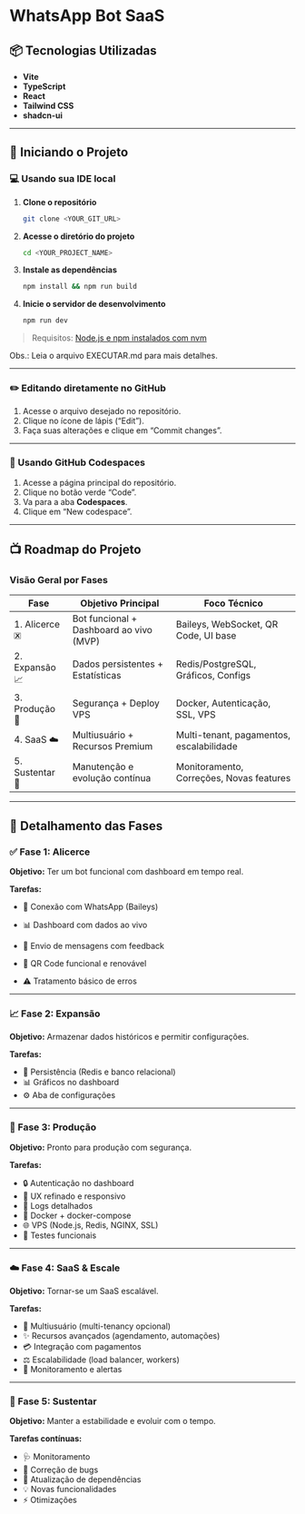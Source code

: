 # WhatsApp Bot SaaS

## 📦 Tecnologias Utilizadas

* **Vite**
* **TypeScript**
* **React**
* **Tailwind CSS**
* **shadcn-ui**

---

## 🚀 Iniciando o Projeto

### 💻 Usando sua IDE local

1. **Clone o repositório**

   ```bash
   git clone <YOUR_GIT_URL>
   ```

2. **Acesse o diretório do projeto**

   ```bash
   cd <YOUR_PROJECT_NAME>
   ```

3. **Instale as dependências**

   ```bash
   npm install && npm run build
   ```

4. **Inicie o servidor de desenvolvimento**

   ```bash
   npm run dev
   ```

> Requisitos: [Node.js e npm instalados com nvm](https://github.com/nvm-sh/nvm#installing-and-updating)

Obs.: Leia o arquivo EXECUTAR.md para mais detalhes.

---

### ✏️ Editando diretamente no GitHub

1. Acesse o arquivo desejado no repositório.
2. Clique no ícone de lápis (“Edit”).
3. Faça suas alterações e clique em “Commit changes”.

---

### 🧪 Usando GitHub Codespaces

1. Acesse a página principal do repositório.
2. Clique no botão verde “Code”.
3. Va para a aba **Codespaces**.
4. Clique em “New codespace”.

---

## 📺 Roadmap do Projeto

### Visão Geral por Fases

| Fase            | Objetivo Principal                      | Foco Técnico                             |
| --------------- | --------------------------------------- | ---------------------------------------- |
| 1. Alicerce 🗷️ | Bot funcional + Dashboard ao vivo (MVP) | Baileys, WebSocket, QR Code, UI base     |
| 2. Expansão 📈  | Dados persistentes + Estatísticas       | Redis/PostgreSQL, Gráficos, Configs      |
| 3. Produção 🚀  | Segurança + Deploy VPS                  | Docker, Autenticação, SSL, VPS           |
| 4. SaaS ☁️      | Multiusuário + Recursos Premium         | Multi-tenant, pagamentos, escalabilidade |
| 5. Sustentar 🌱 | Manutenção e evolução contínua          | Monitoramento, Correções, Novas features |

---

## 📌 Detalhamento das Fases

### ✅ Fase 1: Alicerce

**Objetivo:** Ter um bot funcional com dashboard em tempo real.

**Tarefas:**

* 🤖 Conexão com WhatsApp (Baileys)  

* 📊 Dashboard com dados ao vivo  

* 💬 Envio de mensagens com feedback

* 📱 QR Code funcional e renovável

* ⚠️ Tratamento básico de erros

---

### 📈 Fase 2: Expansão

**Objetivo:** Armazenar dados históricos e permitir configurações.

**Tarefas:**

* 💾 Persistência (Redis e banco relacional)
* 📊 Gráficos no dashboard
* ⚙️ Aba de configurações

---

### 🚀 Fase 3: Produção

**Objetivo:** Pronto para produção com segurança.

**Tarefas:**

* 🔒 Autenticação no dashboard
* 🎨 UX refinado e responsivo
* 💠 Logs detalhados
* 🐳 Docker + docker-compose
* 🌐 VPS (Node.js, Redis, NGINX, SSL)
* 🧪 Testes funcionais

---

### ☁️ Fase 4: SaaS & Escale

**Objetivo:** Tornar-se um SaaS escalável.

**Tarefas:**

* 👥 Multiusuário (multi-tenancy opcional)
* ✨ Recursos avançados (agendamento, automações)
* 💳 Integração com pagamentos
* ⚖️ Escalabilidade (load balancer, workers)
* 📡 Monitoramento e alertas

---

### 🌱 Fase 5: Sustentar

**Objetivo:** Manter a estabilidade e evoluir com o tempo.

**Tarefas contínuas:**

* 🩺 Monitoramento
* 🐛 Correção de bugs
* 🔄 Atualização de dependências
* 💡 Novas funcionalidades
* ⚡ Otimizações
